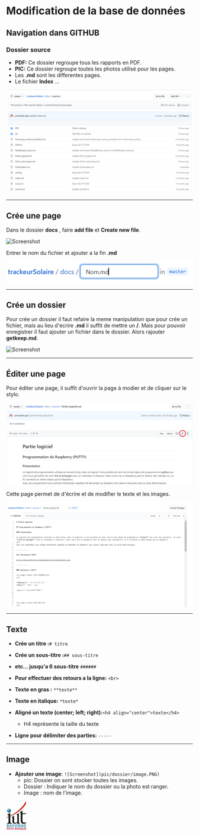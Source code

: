 # Modification de la base de données

## Navigation dans GITHUB

### Dossier source

  * **PDF:** Ce dossier regroupe tous les rapports en PDF.
  * **PIC:** Ce dossier regroupe toutes les photos utilisé pour les pages. 
  * Les **.md** sont les differentes pages.
  * Le fichier **Index** ...

![Screenshot](pic/Modification_tuto/Dossier_source.PNG)

---------

## Crée une page 

Dans le dossier **docs** , faire **add file** et **Create new file**. 

![Screenshot](pic/Modification_tuto/Crée_page.PNG)


Entrer le nom du fichier et ajouter a la fin **.md**

![Screenshot](pic/Modification_tuto/nom_page.PNG)

---------

## Crée un dossier 

Pour crée un dossier il faut refaire la meme manipulation que pour crée un fichier, mais au lieu d'ecrire **.md** il suffit de mettre un **/**. 
Mais pour pouvoir enregistrer il faut ajouter un fichier dans le dossier. 
Alors rajouter **getkeep.md**.

![Screenshot](pic/Modification_tuto/crée_dossier.PNG)

---------

## Éditer une page

Pour éditer une page, il suffit d'ouvrir la page à modier et de cliquer sur le stylo.


![Screenshot](pic/Modification_tuto/editer_page.PNG)

Cette page permet de d'écrire et de modifier le texte et les images.

![Screenshot](pic/Modification_tuto/Page.PNG)

---------

## Texte

* **Crée un titre :**``# titre``
* **Crée un sous-titre :**``## sous-titre``
* **etc... jusqu'a 6 sous-titre** ``######``
 
 
* **Pour effectuer des retours a la ligne:**  ``<br>``


* **Texte en gras :** ``**texte**``

* **Texte en italique:** ``*texte*``

* **Aligné un texte (center; left; right):**``<h4 align="center">texte</h4>``
  * H4 représente la taille du texte
 
 
* **Ligne pour délimiter des parties:** ``-----``

---------

## Image

* **Ajouter une image**: ``![Screenshot](pic/dossier/image.PNG)``
   * pic: Dossier on sont stocker toutes les images.
   * Dossier : Indiquer le nom du dossier ou la photo est ranger. 
   * Image : nom de l'image.

![Screenshot](pic/logo_iut.png)
 
